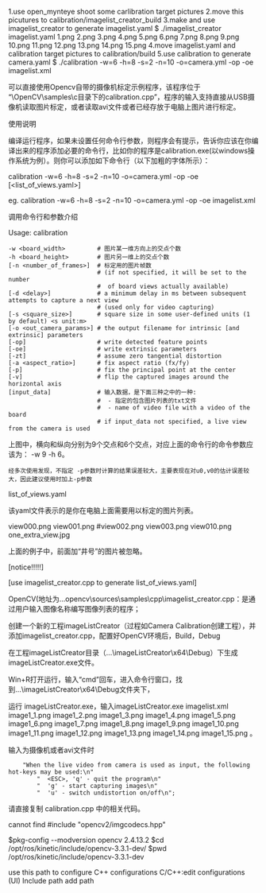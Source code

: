 1.use open_mynteye shoot some carlibration target pictures
2.move this picutures to calibration/imagelist_creator_build
3.make and use imagelist_creator to generate imagelist.yaml 
$ ./imagelist_creator imagelist.yaml 1.png 2.png 3.png 4.png 5.png 6.png 7.png 8.png 9.png 10.png 11.png 12.png 13.png 14.png 15.png 
4.move imagelist.yaml and calibration target pictures to calibration/build
5.use calibration  to generate camera.yaml
$ ./calibration -w=6 -h=8 -s=2 -n=10 -o=camera.yml -op -oe imagelist.xml

可以直接使用Opencv自带的摄像机标定示例程序，该程序位于 “\OpenCV\samples\c目录下的calibration.cpp”，程序的输入支持直接从USB摄像机读取图片标定，或者读取avi文件或者已经存放于电脑上图片进行标定。

使用说明

编译运行程序，如果未设置任何命令行参数，则程序会有提示，告诉你应该在你编译出来的程序添加必要的命令行，比如你的程序是calibration.exe(以windows操作系统为例）。则你可以添加如下命令行（以下加粗的字体所示）：

calibration -w=6 -h=8 -s=2 -n=10 -o=camera.yml -op -oe [<list_of_views.yaml>]

eg.
calibration -w=6 -h=8 -s=2 -n=10 -o=camera.yml -op -oe imagelist.xml

调用命令行和参数介绍

Usage: calibration

    -w <board_width>         # 图片某一维方向上的交点个数
    -h <board_height>        # 图片另一维上的交点个数
    [-n <number_of_frames>]  # 标定用的图片帧数
                             # (if not specified, it will be set to the number
                             #  of board views actually available)
    [-d <delay>]             # a minimum delay in ms between subsequent attempts to capture a next view
                             # (used only for video capturing)
    [-s <square_size>]       # square size in some user-defined units (1 by default) <s unit:m>
    [-o <out_camera_params>] # the output filename for intrinsic [and extrinsic] parameters
    [-op]                    # write detected feature points
    [-oe]                    # write extrinsic parameters
    [-zt]                    # assume zero tangential distortion
    [-a <aspect_ratio>]      # fix aspect ratio (fx/fy)
    [-p]                     # fix the principal point at the center
    [-v]                     # flip the captured images around the horizontal axis
    [input_data]             # 输入数据，是下面三种之中的一种:
                             #  - 指定的包含图片列表的txt文件
                             #  - name of video file with a video of the board
                             # if input_data not specified, a live view from the camera is used



上图中，横向和纵向分别为9个交点和6个交点，对应上面的命令行的命令参数应该为： -w 9 -h 6。

    经多次使用发现，不指定 -p参数时计算的结果误差较大，主要表现在对u0,v0的估计误差较大，因此建议使用时加上-p参数



list_of_views.yaml

该yaml文件表示的是你在电脑上面需要用以标定的图片列表。

view000.png
view001.png
#view002.png
view003.png
view010.png
one_extra_view.jpg

上面的例子中，前面加“井号”的图片被忽略。

[notice!!!!!]

[use imagelist_creator.cpp to generate list_of_views.yaml]
     
 OpenCV(地址为...opencv\sources\samples\cpp\imagelist_creator.cpp：是通过用户输入图像名称编写图像列表的程序；

创建一个新的工程imageListCreator（过程如Camera Calibration创建工程），并添加imagelist_creator.cpp，配置好OpenCV环境后，Build，Debug

在工程imageListCreator目录（...\imageListCreator\x64\Debug）下生成imageListCreator.exe文件。

Win+R打开运行，输入“cmd”回车，进入命令行窗口，找到...\imageListCreator\x64\Debug文件夹下，

运行 imageListCreator.exe，输入imageListCreator.exe imagelist.xml  image1_1.png image1_2.png image1_3.png image1_4.png image1_5.png image1_6.png image1_7.png image1_8.png image1_9.png image1_10.png  image1_11.png image1_12.png image1_13.png image1_14.png image1_15.png  。




输入为摄像机或者avi文件时

        "When the live video from camera is used as input, the following hot-keys may be used:\n"
            "  <ESC>, 'q' - quit the program\n"
            "  'g' - start capturing images\n"
            "  'u' - switch undistortion on/off\n";



请直接复制 calibration.cpp 中的相关代码。 


cannot find #include "opencv2/imgcodecs.hpp"

$pkg-config --modversion opencv
2.4.13.2
$cd /opt/ros/kinetic/include/opencv-3.3.1-dev/
$pwd
/opt/ros/kinetic/include/opencv-3.3.1-dev

use this path to configure C++ configurations
C/C++:edit configurations (UI)
Include path 
add path


